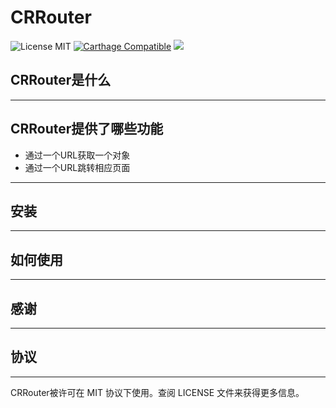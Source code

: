 CRRouter
====

![License MIT](https://img.shields.io/github/license/mashape/apistatus.svg?maxAge=2592000)
[![Carthage Compatible](https://img.shields.io/badge/Carthage-compatible-4BC51D.svg?style=flat)](https://github.com/Carthage/Carthage)
![](https://img.shields.io/badge/language-objective-orange.svg)


## CRRouter是什么
-----

## CRRouter提供了哪些功能

 - 通过一个URL获取一个对象
 - 通过一个URL跳转相应页面
 
------
## 安装
-----
## 如何使用
-----

## 感谢
------
## 协议
-----
CRRouter被许可在 MIT 协议下使用。查阅 LICENSE 文件来获得更多信息。
